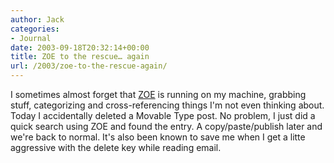 ```yaml
---
author: Jack
categories:
- Journal
date: 2003-09-18T20:32:14+00:00
title: ZOE to the rescue… again
url: /2003/zoe-to-the-rescue-again/
---
```


I sometimes almost forget that [ZOE][1] is running on my machine, grabbing stuff, categorizing and cross-referencing things I'm not even thinking about. Today I accidentally deleted a Movable Type post. No problem, I just did a quick search using ZOE and found the entry. A copy/paste/publish later and we're back to normal. It's also been known to save me when I get a litte aggressive with the delete key while reading email.

 [1]: http://zoe.nu/